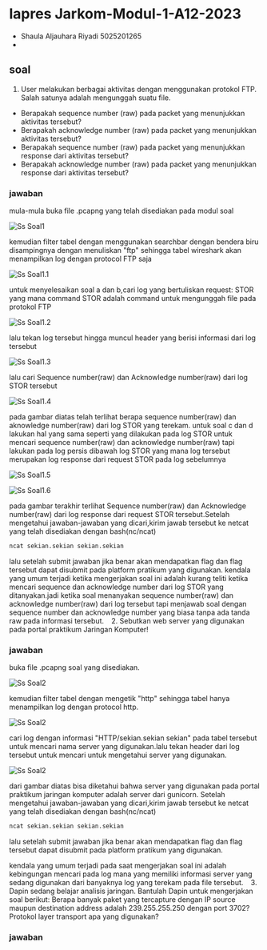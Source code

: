 # lapres Jarkom-Modul-1-A12-2023
- Shaula Aljauhara Riyadi 5025201265
-
## soal
1. User melakukan berbagai aktivitas dengan menggunakan protokol FTP. Salah satunya adalah mengunggah suatu file.

- Berapakah sequence number (raw) pada packet yang menunjukkan aktivitas tersebut?
- Berapakah acknowledge number (raw) pada packet yang menunjukkan aktivitas tersebut?
- Berapakah sequence number (raw) pada packet yang menunjukkan response dari aktivitas tersebut?
- Berapakah acknowledge number (raw) pada packet yang menunjukkan response dari aktivitas tersebut?
### jawaban
mula-mula buka file .pcapng yang telah disediakan pada modul soal

![Ss Soal1](images/Screenshot%202023-09-21%20102039.png)

kemudian filter tabel dengan menggunakan searchbar dengan bendera biru disampingnya dengan menuliskan "ftp" sehingga tabel wireshark akan menampilkan log dengan protocol FTP saja 

![Ss Soal1.1](images/Screenshot%202023-09-21%20103352.png)

untuk menyelesaikan soal a dan b,cari log yang bertuliskan request: STOR yang mana command STOR adalah command untuk mengunggah file pada protokol FTP

![Ss Soal1.2](images/Screenshot%202023-09-21%20104215.png)

lalu tekan log tersebut hingga muncul header yang berisi informasi dari  log tersebut

![Ss Soal1.3](images/Screenshot%202023-09-21%20104746.png)

lalu cari Sequence number(raw) dan Acknowledge number(raw) dari log STOR tersebut 

![Ss Soal1.4](images/Screenshot%202023-09-21%20104746.png)

pada gambar diatas telah terlihat berapa sequence number(raw) dan aknowledge number(raw) dari log STOR yang terekam.
untuk soal c dan d lakukan hal yang sama seperti yang dilakukan pada log STOR untuk mencari sequence number(raw) dan acknowledge number(raw) tapi lakukan pada log persis dibawah log STOR yang mana log tersebut merupakan log response dari request STOR pada log sebelumnya 

![Ss Soal1.5](images/Screenshot%202023-09-21%20105704.png)

![Ss Soal1.6](images/Screenshot%202023-09-21%20110334.png)

pada gambar terakhir terlihat Sequence number(raw) dan Acknowledge number(raw) dari log response dari request STOR  tersebut.Setelah mengetahui jawaban-jawaban yang dicari,kirim jawab tersebut ke netcat yang telah disediakan dengan bash(nc/ncat) 
```bash
ncat sekian.sekian sekian.sekian
```
lalu setelah submit jawaban jika benar akan mendapatkan flag dan flag tersebut dapat disubmit pada platform pratikum yang digunakan.
kendala yang umum terjadi ketika mengerjakan soal ini adalah kurang teliti ketika mencari sequence dan acknowledge number dari log STOR yang ditanyakan.jadi ketika soal menanyakan sequence number(raw) dan acknowledge number(raw) dari log tersebut tapi menjawab soal dengan sequence number dan acknowledge number yang biasa tanpa ada tanda raw pada informasi tersebut.
`
`
2. Sebutkan web server yang digunakan pada portal praktikum Jaringan Komputer!
### jawaban

buka file .pcapng soal yang disediakan.

![Ss Soal2](images/Screenshot%202023-09-22%20102236.png)

kemudian filter tabel dengan mengetik "http" sehingga tabel hanya menampilkan log dengan protocol http.

![Ss Soal2](images/Screenshot%202023-09-22%20102356.png)

cari log dengan informasi "HTTP/sekian.sekian sekian" pada tabel tersebut untuk mencari nama server yang digunakan.lalu tekan header dari log tersebut untuk mencari untuk mengetahui server yang digunakan.

![Ss Soal2](images/Screenshot%202023-09-22%20102420.png)

dari gambar diatas bisa diketahui bahwa server yang digunakan pada portal praktikum jaringan komputer adalah server dari gunicorn.
Setelah mengetahui jawaban-jawaban yang dicari,kirim jawab tersebut ke netcat yang telah disediakan dengan bash(nc/ncat)

```bash
ncat sekian.sekian sekian.sekian
```

lalu setelah submit jawaban jika benar akan mendapatkan flag dan flag tersebut dapat disubmit pada platform pratikum yang digunakan.

kendala yang umum terjadi pada saat mengerjakan soal ini adalah kebingungan mencari pada log mana yang memiliki informasi server yang sedang digunakan dari banyaknya log yang terekam pada file tersebut.
`
`
3. Dapin sedang belajar analisis jaringan. Bantulah Dapin untuk mengerjakan soal berikut:
Berapa banyak paket yang tercapture dengan IP source maupun destination address adalah 239.255.255.250 dengan port 3702?
Protokol layer transport apa yang digunakan?
### jawaban
